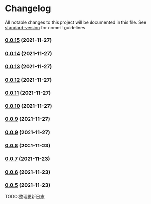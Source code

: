 # Changelog

All notable changes to this project will be documented in this file. See [standard-version](https://github.com/conventional-changelog/standard-version) for commit guidelines.

### [0.0.15](https://github.com/LiuWenXing1996/vue-cook/compare/v0.0.14...v0.0.15) (2021-11-27)

### [0.0.14](https://github.com/LiuWenXing1996/vue-cook/compare/v0.0.13...v0.0.14) (2021-11-27)

### [0.0.13](https://github.com/LiuWenXing1996/vue-cook/compare/v0.0.12...v0.0.13) (2021-11-27)

### [0.0.12](https://github.com/LiuWenXing1996/vue-cook/compare/v0.0.11...v0.0.12) (2021-11-27)

### [0.0.11](https://github.com/LiuWenXing1996/vue-cook/compare/v0.0.10...v0.0.11) (2021-11-27)

### [0.0.10](https://github.com/LiuWenXing1996/vue-cook/compare/v0.0.8...v0.0.10) (2021-11-27)

### [0.0.9](https://github.com/LiuWenXing1996/vue-cook/compare/v0.0.8...v0.0.9) (2021-11-27)

### [0.0.9](https://github.com/LiuWenXing1996/vue-cook/compare/v0.0.8...v0.0.9) (2021-11-27)

### [0.0.8](https://github.com/LiuWenXing1996/vue-cook/compare/v0.0.7...v0.0.8) (2021-11-23)

### [0.0.7](https://github.com/LiuWenXing1996/vue-cook/compare/v0.0.6...v0.0.7) (2021-11-23)

### [0.0.6](https://github.com/LiuWenXing1996/vue-cook/compare/v0.0.5...v0.0.6) (2021-11-23)

### [0.0.5](https://github.com/LiuWenXing1996/vue-cook/compare/v0.0.4...v0.0.5) (2021-11-23)

TODO:整理更新日志 